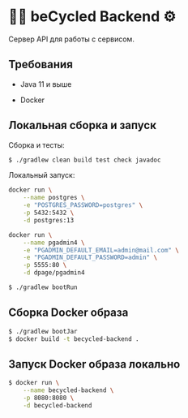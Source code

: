 # 🏃🏻 beCycled Backend ⚙️

Сервер API для работы с сервисом.

## Требования

* Java 11 и выше

* Docker

## Локальная сборка и запуск

Сборка и тесты:

```bash
$ ./gradlew clean build test check javadoc
```

Локальный запуск:

```bash
docker run \
    --name postgres \
    -e "POSTGRES_PASSWORD=postgres" \
    -p 5432:5432 \
    -d postgres:13

docker run \
    --name pgadmin4 \
    -e "PGADMIN_DEFAULT_EMAIL=admin@mail.com" \
    -e "PGADMIN_DEFAULT_PASSWORD=admin" \
    -p 5555:80 \
    -d dpage/pgadmin4
```

```bash
$ ./gradlew bootRun
```

## Сборка Docker образа

```bash
$ ./gradlew bootJar
$ docker build -t becycled-backend .
```

## Запуск Docker образа локально

```bash
$ docker run \
    --name becycled-backend \
    -p 8080:8080 \
    -d becycled-backend
```
